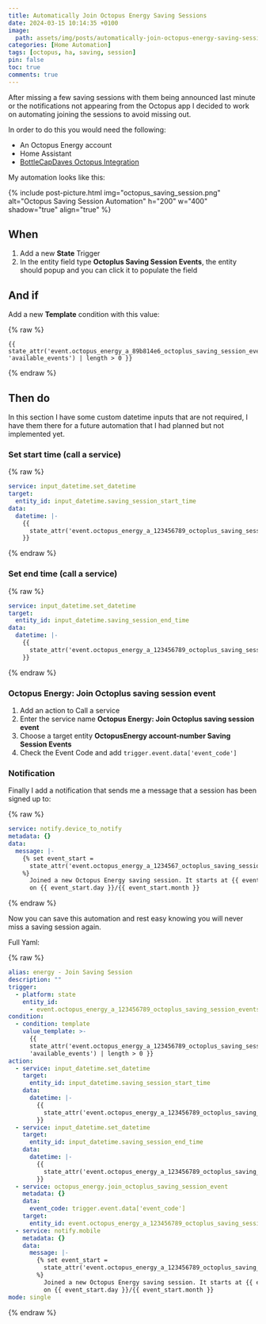 ```yaml
---
title: Automatically Join Octopus Energy Saving Sessions
date: 2024-03-15 10:14:35 +0100
image:
  path: assets/img/posts/automatically-join-octopus-energy-saving-session/thumb.png
categories: [Home Automation]
tags: [octopus, ha, saving, session]
pin: false
toc: true
comments: true
---
```


After missing a few saving sessions with them being announced last minute or the notifications not appearing from the Octopus app I decided to work on automating joining the sessions to avoid missing out.

In order to do this you would need the following:

- An Octopus Energy account
- Home Assistant
- [BottleCapDaves Octopus Integration](https://github.com/BottlecapDave/HomeAssistant-OctopusEnergy)

My automation looks like this:

{% include post-picture.html img="octopus_saving_session.png" alt="Octopus Saving Session Automation" h="200" w="400" shadow="true" align="true" %}

## When

1. Add a new **State** Trigger
2. In the entity field type **Octoplus Saving Session Events**, the entity should popup and you can click it to populate the field

## And if

Add a new **Template** condition with this value:

{% raw %}
```liquid
{{ state_attr('event.octopus_energy_a_89b814e6_octoplus_saving_session_events', 'available_events') | length > 0 }}
```
{% endraw %}

## Then do

In this section I have some custom datetime inputs that are not required, I have them there for a future automation that I had planned but not implemented yet.

### Set start time (call a service)

{% raw %}
```yaml
service: input_datetime.set_datetime
target:
  entity_id: input_datetime.saving_session_start_time
data:
  datetime: |-
    {{
      state_attr('event.octopus_energy_a_123456789_octoplus_saving_session_events', 'available_events')[0]['start']
    }}
```
{% endraw %}

### Set end time (call a service)

{% raw %}
```yaml
service: input_datetime.set_datetime
target:
  entity_id: input_datetime.saving_session_end_time
data:
  datetime: |-
    {{
      state_attr('event.octopus_energy_a_123456789_octoplus_saving_session_events', 'available_events')[0]['end']
    }}
```
{% endraw %}

### Octopus Energy: Join Octoplus saving session event

1. Add an action to Call a service
2. Enter the service name **Octopus Energy: Join Octoplus saving session event**
3. Choose a target entity **OctopusEnergy account-number Saving Session Events**
4. Check the Event Code and add `trigger.event.data['event_code']`

### Notification

Finally I add a notification that sends me a message that a session has been signed up to:

{% raw %}
```yaml
service: notify.device_to_notify
metadata: {}
data:
  message: |-
    {% set event_start =
      state_attr('event.octopus_energy_a_1234567_octoplus_saving_session_events', 'available_events')[0]['start']
    %}
      Joined a new Octopus Energy saving session. It starts at {{ event_start.strftime('%H:%M') }}
      on {{ event_start.day }}/{{ event_start.month }}
```
{% endraw %}

Now you can save this automation and rest easy knowing you will never miss a saving session again.

Full Yaml: 

{% raw %}
```yaml
alias: energy - Join Saving Session
description: ""
trigger:
  - platform: state
    entity_id:
      - event.octopus_energy_a_123456789_octoplus_saving_session_events
condition:
  - condition: template
    value_template: >-
      {{
      state_attr('event.octopus_energy_a_123456789_octoplus_saving_session_events',
      'available_events') | length > 0 }}
action:
  - service: input_datetime.set_datetime
    target:
      entity_id: input_datetime.saving_session_start_time
    data:
      datetime: |-
        {{
          state_attr('event.octopus_energy_a_123456789_octoplus_saving_session_events', 'available_events')[0]['start']
        }}
  - service: input_datetime.set_datetime
    target:
      entity_id: input_datetime.saving_session_end_time
    data:
      datetime: |-
        {{
          state_attr('event.octopus_energy_a_123456789_octoplus_saving_session_events', 'available_events')[0]['end']
        }}
  - service: octopus_energy.join_octoplus_saving_session_event
    metadata: {}
    data:
      event_code: trigger.event.data['event_code']
    target:
      entity_id: event.octopus_energy_a_123456789_octoplus_saving_session_events
  - service: notify.mobile
    metadata: {}
    data:
      message: |-
        {% set event_start =
          state_attr('event.octopus_energy_a_123456789_octoplus_saving_session_events', 'available_events')[0]['start'] 
        %}
          Joined a new Octopus Energy saving session. It starts at {{ event_start.strftime('%H:%M') }} 
          on {{ event_start.day }}/{{ event_start.month }}
mode: single
```
{% endraw %}

